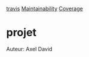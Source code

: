 [travis](https://travis-ci.org/adavid1/projet.svg?branch=master)
[Maintainability](https://codeclimate.com/github/adavid1/projet/maintainability)
[Coverage](https://codeclimate.com/github/adavid1/projet/test_coverage)
# projet

Auteur: Axel David
